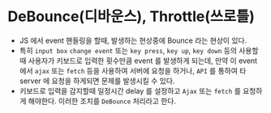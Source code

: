 # DeBounce(디바운스), Throttle(쓰로틀)

- JS 에서 event 핸들링을 할때, 발생하는 현상중에 Bounce 라는 현상이 있다.
- 특히 `input box` `change event` 또는 `key press`, `key up`, `key down` 등의 사용할때 사용자가 키보드로 입력한 횟수만큼 event 를 발생하게 되는데, 만약 이 event 에서 `ajax` 또는 `fetch` 등을 사용하여 서버에 요청을 하거나, `API` 를 통하여 타 server 에 요청을 하게되면 문제를 발생시킬 수 있다.
- 키보드로 입력을 감지할때 일정시간 delay 를 설정하고 `Ajax` 또는 `fetch` 를 요청하게 해야한다. 이러한 조치를 `DeBounce` 처리라고 한다.
